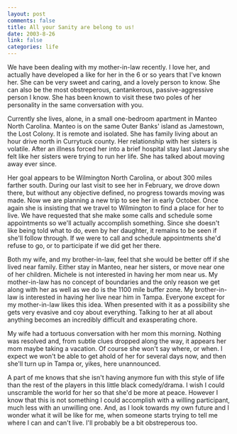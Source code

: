 ```yaml
--- 
layout: post
comments: false
title: All your Sanity are belong to us!
date: 2003-8-26
link: false
categories: life
---
```

We have been dealing with my mother-in-law recently. I love her, and actually have developed a like for her in the 6 or so years that I've known her. She can be very sweet and caring, and a lovely person to know. She can also be the most obstreperous, cantankerous, passive-aggressive person I know. She has been known to visit these two poles of her personality in the same conversation with you.

Currently she lives, alone, in a small one-bedroom apartment in Manteo North Carolina. Manteo is on the same Outer Banks' island as Jamestown, the Lost Colony. It is remote and isolated. She has family living about an hour drive north in Currytuck county. Her relationship with her sisters is volatile. After an illness forced her into a brief hospital stay last January she felt like her sisters were trying to run her life. She has talked about moving away ever since.

Her goal appears to be Wilmington North Carolina, or about 300 miles farther south. During our last visit to see her in February, we drove down there, but without any objective defined, no progress towards moving was made. Now we are planning a new trip to see her in early October. Once again she is insisting that we travel to Wilmington to find a place for her to live. We have requested that she make some calls and schedule some appointments so we'll actually accomplish something. Since she doesn't like being told what to do, even by her daughter, it remains to be seen if she'll follow through. If we were to call and schedule appointments she'd refuse to go, or to participate if we did get her there.

Both my wife, and my brother-in-law, feel that she would be better off if she lived near family. Either stay in Manteo, near her sisters, or move near one of her children. Michele is not interested in having her mom near us. My mother-in-law has no concept of boundaries and the only reason we get along with her as well as we do is the 1100 mile buffer zone. My brother-in-law is interested in having her live near him in Tampa. Everyone except for my mother-in-law likes this idea. When presented with it as a possibility she gets very evasive and coy about everything. Talking to her at all about anything becomes an incredibly difficult and exasperating chore.

My wife had a tortuous conversation with her mom this morning. Nothing was resolved and, from subtle clues dropped along the way, it appears her mom maybe taking a vacation. Of course she won't say where, or when. I expect we won't be able to get ahold of her for several days now, and then she'll turn up in Tampa or, yikes, here unannounced.

A part of me knows that she isn't having anymore fun with this style of life than the rest of the players in this little black comedy/drama. I wish I could unscramble the world for her so that she'd be more at peace. However I know that this is not something I could accomplish with a willing participant, much less with an unwilling one. And, as I look towards my own future and I wonder what it will be like for me, when someone starts trying to tell me where I can and can't live. I'll probably be a bit obstreperous too.


